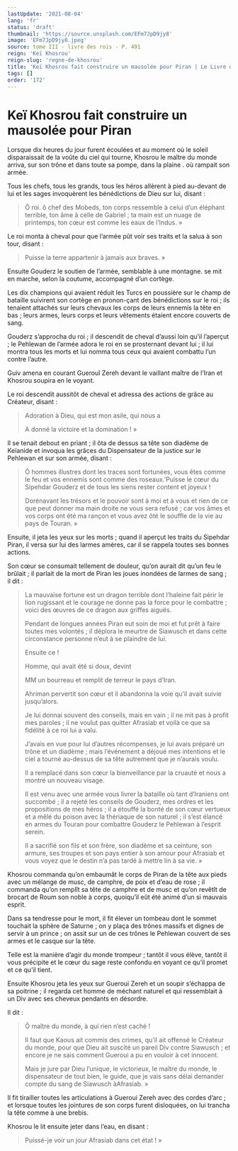 ```yaml
---
lastUpdate: '2021-08-04'
lang: 'fr'
status: 'draft'
thumbnail: 'https://source.unsplash.com/EFm7JpD9jy8'
image: 'EFm7JpD9jy8.jpeg'
source: tome III - livre des rois - P. 491
reign: 'Keï Khosrou'
reign-slug: 'regne-de-khosrou'
title: 'Keï Khosrou fait construire un mausolée pour Piran | Le Livre des Rois | Shâhnâmeh'
tags: []
order: '172'
---
```


<!-- LTeX: language=fr -->

# Keï Khosrou fait construire un mausolée pour Piran

Lorsque dix heures du jour furent écoulées et au moment où le soleil disparaissait de la voûte du ciel qui tourne, Khosrou le maître du monde arriva, sur son trône et dans toute sa pompe, dans la plaine
. où rampait son armée.

Tous les chefs, tous les grands, tous les héros allèrent à pied au-devant de lui et les sages invoquèrent les bénédictions de Dieu sur lui, disant :

> Ô roi. ô chef des Mobeds, ton corps ressemble à celui d’un éléphant terrible, ton âme à celle de Gabriel ; ta main est un nuage de printemps, ton cœur est comme les eaux de l’Indus. »

Le roi monta à cheval pour que l’armée pût voir ses traits et la salua à son tour, disant :

> Puisse la terre appartenir à jamais aux braves. »

Ensuite Gouderz le soutien de l’armée, semblable à une montagne. se mit en marche, selon la coutume, accompagné d’un cortège.

Les dix champions qui avaient réduit les Turcs en poussière sur le champ de bataille suivirent son cortège en pronon-çant des bénédictions sur le roi ; ils tenaient attachés sur leurs chevaux les corps de leurs ennemis la tête en bas ; leurs armes, leurs corps et leurs vêtements étaient encore couverts de sang.

Gouderz s’approcha du roi ; il descendit de cheval d’aussi loin qu’il l’aperçut ; le Pehlewan de l’armée adora le roi en se prosternant devant lui ; il lui montra tous les morts et lui nomma tous ceux qui avaient combattu l’un contre l’autre.

Guiv amena en courant Guerouî Zereh devant le vaillant maître de l’Iran et Khosrou soupira en le voyant.

Le roi descendit aussitôt de cheval et adressa des actions de grâce au Créateur, disant :

> Adoration à Dieu, qui est mon asile, qui nous a
>
> 
>
> A donné la victoire et la domination ! »

Il se tenait debout en priant ; il ôta de dessus sa tête son diadème de Keïanide et invoqua les grâces du Dispensateur de la justice sur le Pehlewan et sur son armée, disant :

> Ô hommes illustres dont les traces sont fortunées, vous êtes comme le feu et vos ennemis sont comme des roseaux.’Puisse le cœur du Sipehdar Gouderz et de tous les siens rester content et joyeux !
>
> Dorénavant les trésors et le pouvoir sont à moi et à vous et rien de ce que peut donner ma main droite ne vous sera refusé ; car vos âmes et vos corps ont été ma rançon et vous avez ôté le souffle de la vie au pays de Touran. »

Ensuite, il jeta les yeux sur les morts ; quand il aperçut les traits du Sipehdar Piran, il versa sur lui des larmes amères, car il se rappela toutes ses bonnes actions.

Son cœur se consumait tellement de douleur, qu’on aurait dit qu’un feu le brûlait ; il parlait de la mort de Piran les joues inondées de larmes de sang ; il dit :

> La mauvaise fortune est un dragon terrible dont l’haleine fait périr le lion rugissant et le courage ne donne pas la force pour le combattre ; voici des œuvres de ce dragon aux griffes aiguës.
>
> Pendant de longues années Piran eut soin de moi et fut prêt à faire toutes mes volontés ; il déplora le meurtre de Siawusch et dans cette circonstance personne n’eut à se plaindre de lui.
>
> Ensuite ce !
>
> Homme, qui avait été si doux, devint
>
> MM un bourreau et remplit de terreur le pays d’Iran.
>
> Ahriman pervertit son cœur et il abandonna la voie qu’il avait suivie jusqu’alors.
>
> Je lui donnai souvent des conseils, mais en vain ; il ne mit pas à profit mes paroles ; il ne voulut pas quitter Afrasiab et voilà ce que sa fidélité à ce roi lui a valu.
>
> J’avais en vue pour lui d’autres récompenses, je lui avais préparé un trône et un diadème ; mais l’événement a déjoué mes intentions et le ciel a tourné au-dessus de sa tête autrement que je n’aurais voulu.
>
> Il a remplacé dans son cœur la bienveillance par la cruauté et nous a montré un nouveau visage.
>
> Il est venu avec une armée vous livrer la bataille où tant d’Iraniens ont succombé ; il a rejeté les conseils de Gouderz, mes ordres et les propositions de mes héros ; il a étouffé la bonté de son cœur vertueux et a mêlé du poison avec la thériaque de son naturel ; il s’est élancé en armes du Touran pour combattre Gouderz le Pehlewan à l’esprit serein.
>
> Il a sacrifié son fils et son frère, son diadème et sa ceinture, son armure, ses troupes et son pays entier à son amour pour Afrasiab et vous voyez que le destin n’a pas tardé à mettre lin à sa vie. »

Khosrou commanda qu’on embaumât le corps de Piran de la tête aux pieds avec un mélange de musc, de camphre, de poix et d’eau de rose ; il commanda qu’on remplît sa tête de camphre et de musc et qu’on revêtît de brocart de Roum son noble à corps, quoiqu’il eût été animé d’un si mauvais esprit.

Dans sa tendresse pour le mort, il fit élever un tombeau dont le sommet touchait la sphère de Saturne ; on y plaça des trônes massifs et dignes de servir à un prince ; on assit sur un de ces trônes le Pehlewan couvert de ses armes et le casque sur la tête.

Telle est la manière d’agir du monde trompeur ; tantôt il vous élève, tantôt il vous précipite et le cœur du sage reste confondu en voyant ce qu’il promet et ce qu’il tient.

Ensuite Khosrou jeta les yeux sur Gueroui Zereh et un soupir s’échappa de sa poitrine ; il regarda cet homme de méchant naturel et qui ressemblait à un Div avec ses cheveux pendants en désordre.

Il dit :

> Ô maître du monde, à qui rien n’est caché !
>
> Il faut que Kaous ait commis des crimes, qu’il ait offensé le Créateur du monde, pour que Dieu ait suscité un pareil Div contre Siawusch ; et encore je ne sais comment Gueroui a pu en vouloir à cet innocent.
>
> Mais je jure par Dieu l’unique, le victorieux, le maître du monde, le dispensateur de tout bien, le guide, que je vais sans délai demander compte du sang de Siawusch àAfrasiab. »

Il fit tirailler toutes les articulations à Gueroui Zereh avec des cordes d’arc ; et lorsque toutes les jointures de son corps furent disloquées, on lui trancha la tête comme à une brebis.

Khosrou le lit ensuite jeter dans l’eau, en disant :

> Puissé-je voir un jour Afrasiab dans cet état ! »
